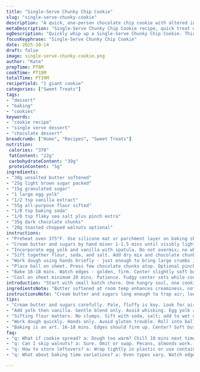 ```yaml
---
title: "Single-Serve Chunky Chip Cookie"
slug: "single-serve-chunky-cookie"
description: "A quick, one-person chocolate chip cookie with altered ingredient ratios. Butter and sugars reduced for balance. Eggs swapped with egg yolk for richness. Added toasted walnuts for crunch and depth. Step order shuffled for efficiency and dough texture optimized. Bake timing adjusted slightly, focusing on visual cues and 'just-set' edges. Sea salt finish optional but recommended. Ideal for craving a thick, fudgy center cookie without fuss. Practical tips included for common errors plus ingredient swaps when staples missing. Designed for countertop ease and flexible timing. Results in one loaded cookie with gooey inside, crisp edges, aromatic nutty notes, bursting chocolate pockets warmed by oven heat."
metaDescription: "Single-Serve Chunky Chip Cookie recipe, quick treat with gooey center and crispy edges for solo enjoyment"
ogDescription: "Quickly whip up a Single-Serve Chunky Chip Cookie. Thick, fudgy center, crisp edges - satisfy that sweet craving now."
focusKeyphrase: "Single-Serve Chunky Chip Cookie"
date: 2025-10-14
draft: false
image: single-serve-chunky-cookie.png
author: "Kate"
prepTime: PT6M
cookTime: PT18M
totalTime: PT39M
recipeYield: "1 giant cookie"
categories: ["Sweet Treats"]
tags:
- "dessert"
- "baking"
- "cookies"
keywords:
- "cookie recipe"
- "single serve dessert"
- "chocolate dessert"
breadcrumb: ["Home", "Recipes", "Sweet Treats"]
nutrition: 
 calories: "370"
 fatContent: "22g"
 carbohydrateContent: "39g"
 proteinContent: "5g"
ingredients:
- "30g unsalted butter softened"
- "25g light brown sugar packed"
- "15g granulated sugar"
- "1 large egg yolk"
- "1/2 tsp vanilla extract"
- "55g all-purpose flour sifted"
- "1/8 tsp baking soda"
- "1/8 tsp flaky sea salt plus pinch extra"
- "35g dark chocolate chunks"
- "20g toasted chopped walnuts optional"
instructions:
- "Preheat oven 375°F. Use silicone mat or parchment layer on baking sheet. Set ready."
- "Cream butter and sugars by hand mixer 1-1.5 mins until visibly lighter and fluffy. Avoid melting butter. Creaming crucial - traps air; means tender crumb."
- "Incorporate egg yolk and vanilla with spatula. Do not overmix; no whisking here - just blend. Yolk amps moisture and prevents rubbery texture from whole egg."
- "Sift together flour, soda, and salt. Add dry mix and chocolate chunks plus walnuts to wet. Dough very crumbly now."
- "Work dough using hands briefly - just enough to bring large crumbs into cohesive ball. Overworking stiffens gluten; tough cookie. Shape dense mound for thick cookie. Flatten slightly if edges crisp preferred."
- "Place ball on sheet. Press few chocolate chunks atop. Optional pinch flaky salt over surface for contrast."
- "Bake 16-18 mins. Watch edges - golden, firm. Center slightly soft but not jiggly. Insert toothpick near edge if unsure; should come with moist crumbs, not raw batter. Aroma will be fragrant, nutty, and sweet with toasted butter notes."
- "Cool on sheet minimum 20 mins. Patience. Fudgy center sets while cooling. Resist temptation to slice hot - breaks. Sea salt adds bursts of flavor if used. Serve alone or under scoop vanilla ice cream - warming melt effect."
introduction: "Start with small batch chore. One hungry soul, one cookie. No mess, no wasted dough. Skip cracking whole eggs; yolk alone enriches texture, cuts risk of rubber. Brown sugar scaled down to lessen moisture overload, refined sugar added for balance and lightness to crumb. Toasted walnuts bring textural pop, earthy warmth - swap for pecans, almonds or omit if nut allergy. Chocolate? Chunks, not chips. Break up big pieces; pockets of molten heat inside. Bake hotter and longer than usual to set edges but keep inside molten gooey. Timing subject to wood-fired heat or fan convection. Watch, sniff, touch. The where and when measured not with stopwatch but senses. Cooling? Crucial pause step. Underestimated. Sets structure, concentrates flavor. Salt flakes scatter on top release sharp counterpoint and highlight deep caramel notes. Final product thick, with bite and chew, perfect for solo indulgence or sharing if forced."
ingredientsNote: "Butter softened at room temp enhances creaminess, not melted or too cold else dough won’t bind. Sugars mix brown and white for flavor complexity and texture balance - all brown makes ultra moist but risks spread. Egg yolk used for moisture and fat without whipping air - yields dense, fudgy cookie rather than cakey. Vanilla quality matters; cheap extracts bring off-notes. Flour sifted to avoid clumps and ensure light texture. Baking soda for rise and crackle, don’t replace with baking powder. Salt flakes atop optional but recommended to lift sweetness and add a professional finish. Chocolate chunks coarser than chips, melt into luxe pockets instead of full melting. Toast nuts on dry pan until you smell nutty oils, cool before chopping fine, adds crunch and subtle smoky aroma. Allergy swap: walnuts to sunflower seeds or omit; butter to margarine but texture changes. Flour can be half whole wheat for nuttier bite except expect denser cookie."
instructionsNote: "Cream butter and sugars long enough to trap air; look for pale, fluffy mass. Over or under creaming ruins crumb. Gentle folding after adding yolk maintains structure. When mixing dry and wet, avoid over mixing to prevent tough cookie. Look for crumbly dough not sticky mess. Hand shaping controls size better than scooping. Flattening dough alters outside chewiness; keep ball shape for thick center. Watch cookie edges becoming golden and firm to judge doneness; center must jitter slightly but hold shape - poke gently, not toothpick deep. If dough too soft to shape, chill 10 minutes to relax gluten and chill fats to prevent spreading. Do not rush cookie off sheet; cooling consolidates moisture and strengthens structure. Skip chill step completely if impatient, but expect flatter result. Adding salt flakes after baking boosts flavor but avoid if on salt-restricted diet. Serve fresh or cooled. Can be gently reheated before serving with ice cream for warm gooey bites. If cookie cracks badly, dough too dry; add splash milk next time. Always trust your nose - nutty, buttery aroma tells you it’s baking right."
tips:
- "Cream butter and sugars carefully. Pale, fluffy is key. Look for air pockets. Too much mixing? You’re done for. Dense cookie."
- "Add yolk then vanilla. Gentle blend only. Avoid whisking. Egg yolk alone enriches; keeps dough moist. Whole egg? Nope."
- "Sifting flour matters. No clumps. Sift with soda, salt; add to wet mix. Dough should be crumbly but not sticky mess. Control texture."
- "Work dough quickly. Hands only. Avoid gluten trouble. Roll into ball. Flatten if you need crisper edges. Wait, edges are golden."
- "Baking is an art. 16-18 mins. Edges should firm up. Center? Soft but holds shape. Use toothpick for check. Moist crumbs, not batter."
faq:
- "q: What if cookie spread? a: Dough too warm? Chill 10 mins next time. Or, flour too little? Adjust flour, try again."
- "q: Can I skip walnuts? a: Sure. Omit or swap. Pecans, almonds work. Nut allergies? Use sunflower seeds instead."
- "q: How to store leftovers? a: Wrap tightly in plastic or use container. Keeps few days. Freezing works too - up to a month."
- "q: What about baking time variations? a: Oven types vary. Watch edges closely. Set timer, check aroma - nutty, sweet notes..."

---
```

